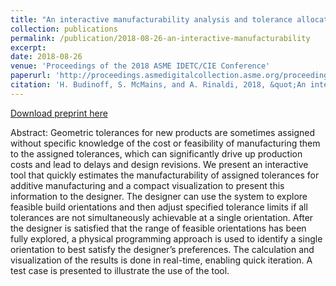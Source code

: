```yaml
---
title: "An interactive manufacturability analysis and tolerance allocation tool for additive manufacturing"
collection: publications
permalink: /publication/2018-08-26-an-interactive-manufacturability
excerpt: 
date: 2018-08-26
venue: 'Proceedings of the 2018 ASME IDETC/CIE Conference'
paperurl: 'http://proceedings.asmedigitalcollection.asme.org/proceeding.aspx?articleid=2713191'
citation: 'H. Budinoff, S. McMains, and A. Rinaldi, 2018, &quot;An interactive manufacturability analysis and tolerance allocation tool for additive manufacturing,&quot; <it>Proceedings of the 2018 ASME IDETC/CIE Conference</it>.'
---
```

[Download preprint here](http://hannahbudinoff.com/files/Budinoff_McMains_Rinaldi_IDETC2018_preprint.pdf)

Abstract: Geometric tolerances for new products are sometimes assigned without specific knowledge of the cost or feasibility of manufacturing them to the assigned tolerances, which can significantly drive up production costs and lead to delays and design revisions. We present an interactive tool that quickly estimates the manufacturability of assigned tolerances for additive manufacturing and a compact visualization to present this information to the designer. The designer can use the system to explore feasible build orientations and then adjust specified tolerance limits if all tolerances are not simultaneously achievable at a single orientation. After the designer is satisfied that the range of feasible orientations has been fully explored, a physical programming approach is used to identify a single orientation to best satisfy the designer’s preferences. The calculation and visualization of the results is done in real-time, enabling quick iteration. A test case is presented to illustrate the use of the tool.
